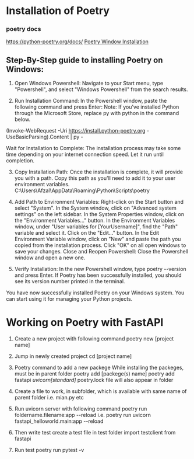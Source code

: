 # Installation of Poetry

### poetry docs

https://python-poetry.org/docs/
[Poetry Window Installation](https://gist.github.com/Isfhan/b8b104c8095d8475eb377230300de9b0)

## Step-By-Step guide to installing Poetry on Windows:

1. Open Windows Powershell: Navigate to your Start menu, type "Powershell", and select "Windows Powershell" from the search results.

2. Run Installation Command: 
In the Powershell window, paste the following command and press Enter:
Note: If you've installed Python through the Microsoft Store, replace py with python in the command below.

(Invoke-WebRequest -Uri https://install.python-poetry.org -UseBasicParsing).Content | py -

Wait for Installation to Complete: The installation process may take some time depending on your internet connection speed. Let it run until completion.

3. Copy Installation Path: 
Once the installation is complete, it will provide you with a path. Copy this path as you'll need to add it to your user environment variables.
   C:\Users\Afzal\AppData\Roaming\Python\Scripts\poetry

4. Add Path to Environment Variables:
   Right-click on the Start button and select "System".
   In the System window, click on "Advanced system settings" on the left sidebar.
   In the System Properties window, click on the "Environment Variables..." button.
   In the Environment Variables window, under "User variables for [YourUsername]", find the "Path" variable and select it.
   Click on the "Edit..." button.
   In the Edit Environment Variable window, click on "New" and paste the path you copied from the installation process.
   Click "OK" on all open windows to save your changes.
   Close and Reopen Powershell: Close the Powershell window and open a new one.

5. Verify Installation: In the new Powershell window, type poetry --version and press Enter. If Poetry has been successfully installed, you should see its version number printed in the terminal.

You have now successfully installed Poetry on your Windows system. You can start using it for managing your Python projects.

# Working on Poetry with FastAPI

1. Create a new project with following command
   poetry new [project name]
2. Jump in newly created project
   cd [project name]
3. Poetry command to add a new packege
   While installing the packeges, must be in parent folder
   poetry add [packege(s) name]
   poetry add fastapi _uvicorn[standard]_
   poetry.lock file will also appear in folder
4. Create a file to work, in subfolder, which is available with same name of parent folder
   i.e. mian.py etc

5. Run uvicorn server with following command
   poetry run foldername.filename:app --reload
   i.e. poetry run uvicorn fastapi_helloworld.main:app --reload
6. Then write test
   create a test file in test folder
   import testclient from fastapi
7. Run test
   poetry run pytest -v


